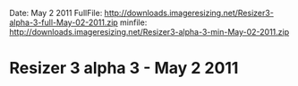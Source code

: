 Date: May 2 2011
FullFile: http://downloads.imageresizing.net/Resizer3-alpha-3-full-May-02-2011.zip
minfile: http://downloads.imageresizing.net/Resizer3-alpha-3-min-May-02-2011.zip

# Resizer 3 alpha 3 - May 2 2011

